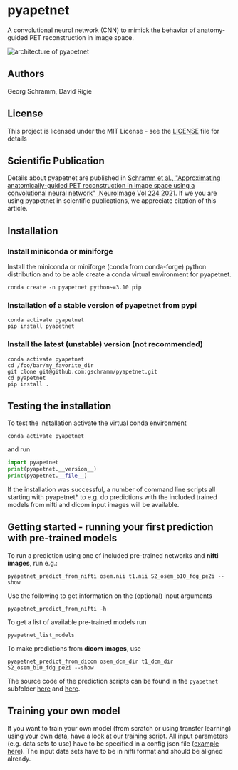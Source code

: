 # pyapetnet

A convolutional neurol network (CNN) to mimick the behavior of anatomy-guided PET reconstruction in image space.

![architecture of pyapetnet](./figures/fig_1_apetnet.png)

## Authors

Georg Schramm, David Rigie

## License

This project is licensed under the MIT License - see the [LICENSE](LICENSE) file for details

## Scientific Publication

Details about pyapetnet are published in [Schramm et al., "Approximating anatomically-guided PET reconstruction in image space using a convolutional neural network" ,NeuroImage Vol 224 2021](https://doi.org/10.1016/j.neuroimage.2020.117399).
If we you are using pyapetnet in scientific publications, we appreciate citation of this article.

## Installation

### Install miniconda or miniforge

Install the miniconda or miniforge (conda from conda-forge) python distribution and to be able create a conda virtual environment for pyapetnet.

```
conda create -n pyapetnet python~=3.10 pip
```

### Installation of a stable version of pyapetnet from pypi

```
conda activate pyapetnet
pip install pyapetnet
```

### Install the latest (unstable) version (not recommended)

```
conda activate pyapetnet
cd /foo/bar/my_favorite_dir
git clone git@github.com:gschramm/pyapetnet.git
cd pyapetnet
pip install .
```

## Testing the installation

To test the installation activate the virtual conda environment

```
conda activate pyapetnet
```

and run

```python
import pyapetnet
print(pyapetnet.__version__)
print(pyapetnet.__file__)
```

If the installation was successful, a number of command line scripts all starting with pyapetnet\* to e.g. do predictions with the included trained models from nifti and dicom input images will be available.

## Getting started - running your first prediction with pre-trained models

To run a prediction using one of included pre-trained networks and **nifti images**, run e.g.:

```
pyapetnet_predict_from_nifti osem.nii t1.nii S2_osem_b10_fdg_pe2i --show
```

Use the following to get information on the (optional) input arguments

```
pyapetnet_predict_from_nifti -h
```

To get a list of available pre-trained models run

```
pyapetnet_list_models
```

To make predictions from **dicom images**, use

```
pyapetnet_predict_from_dicom osem_dcm_dir t1_dcm_dir S2_osem_b10_fdg_pe2i --show
```

The source code of the prediction scripts can be found in the `pyapetnet` subfolder [here](pyapetnet/predict_from_nifti.py) and [here](pyapetnet/predict_from_dicom.py).

## Training your own model

If you want to train your own model (from scratch or using transfer learning)
using your own data, have a look at our [training script](scripts/train_bow_cnn_tf2.py).
All input parameters (e.g. data sets to use) have to be specified in a config json file ([example here](scripts/train_cfg.json)). 
The input data sets have to be in nifti format and should be aligned already.
